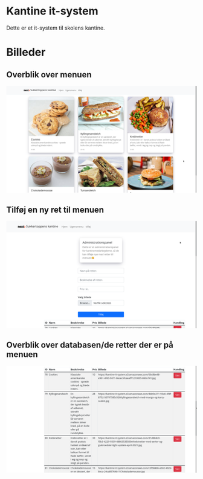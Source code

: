 # Kantine it-system
Dette er et it-system til skolens kantine.

# Billeder
## Overblik over menuen
![Overblik](./screenshots/overview.png)


## Tilføj en ny ret til menuen
![Overblik](./screenshots/add_food.png)

## Overblik over databasen/de retter der er på menuen
![Overblik](./screenshots/overview_database.png)